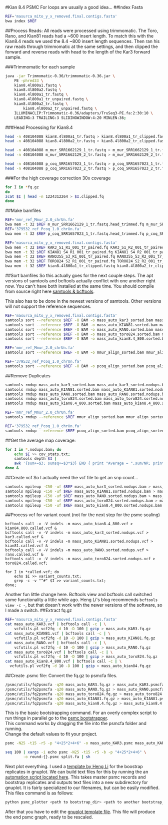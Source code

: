 #Kian 8.4 PSMC
For loops are usually a good idea...
##Index Fasta
```bash
REF='masurca_mito_y_x_removed.final.contigs.fasta'
bwa index $REF
```
##Process Reads:
All reads were processed using trimmomatic.  The Toro, Rano, and Kian81 reads
had a ~600 insert length. To match this with the Kian8.4 reads we used the 8.4
~800 insert length sequences.  Then ran his raw reads through trimmomatic at the
same settings, and then clipped the forward and reverse reads with head to the
length of the Kar3 forward sample.

###Trimmomatic for each sample

```bash
java -jar Trimmomatic-0.36/trimmomatic-0.36.jar \
	PE -phred33 \
	kian8.4l800a1.fastq \
	kian8.4l800a2.fastq \
	kian8.4l800a1_tr.fastq \
	kian8.4l800a1_tr_unpaired.fastq \
	kian8.4l800a2_tr.fastq \
        kian8.4l800a2_tr_unpaired.fastq \
	ILLUMINACLIP:Trimmomatic-0.36/adapters/TruSeq3-PE.fa:2:30:10 \
	LEADING:3 TRAILING:3 SLIDINGWINDOW:4:20 MINLEN:36;
```
###Head Processing for Kian8.4
```bash
head -n 408104088 kian8.4l800a1_tr.fastq > kian8.4l800a1_tr_clipped.fastq;
head -n 408104088 kian8.4l800a2_tr.fastq > kian8.4l800a2_tr_clipped.fastq;

head -n 408104088 m_mur_SRR1662129_1_tr.fastq > m_mur_SRR1662129_1_tr.fastq.head_trimmed.fq;
head -n 408104088 m_mur_SRR1662129_2_tr.fastq > m_mur_SRR1662129_2_tr.fastq.head_trimmed.fq;

head -n 408104088 p_coq_SRR1657023_1_tr.fastq > p_coq_SRR1657023_1_tr.fastq.head_trimmed.fq;
head -n 408104088 p_coq_SRR1657023_2_tr.fastq > p_coq_SRR1657023_2_tr.fastq.head_trimmed.fq;
```
###For the high coverage correction 30x coverage
```bash
for I in *fq.gz
do
zcat $I | head -n 1224312264 > $I.clipped.fq
done

```
##Make bamfiles
```bash
REF='mmr_ref_Mmur_2.0_chrUn.fa'
bwa mem -t 32 $REF m_mur_SRR1662129_1_tr.fastq.head_trimmed.fq m_mur_SRR1662129_2_tr.fastq.head_trimmed.fq  > mmur_align.bam
REF='379532_ref_Pcoq_1.0_chrUn.fa'
bwa mem -t 32 $REF p_coq_SRR1657023_1_tr.fastq.head_trimmed.fq p_coq_SRR1657023_2_tr.fastq.head_trimmed.fq > pcoq_align.bam

REF='masurca_mito_y_x_removed.final.contigs.fasta'
bwa mem -t 32 $REF KAR3_S1_R1_001_tr_paired.fq KAR3_S1_R2_001_tr_paired.fq > mass_auto_KAR3.bam;
bwa mem -t 32 $REF KIAN81_S4_R1_001_tr_paired.fq KIAN81_S4_R2_001_tr_paired.fq > mass_auto_KIAN81.bam;
bwa mem -t 32 $REF RANO355_S3_R1_001_tr_paired.fq RANO355_S3_R2_001_tr_paired.fq > mass_auto_RANO.bam;
bwa mem -t 32 $REF TORO824_S2_R1_001_tr_paired.fq TORO824_S2_R2_001_tr_paired.fq > mass_auto_toro824.bam;
bwa mem -t 32 $REF kian8.4l800a1_tr_clipped.fastq kian8.4l800a2_tr_clipped.fastq > mass_auto_kian8.4_800.bam
```
##Sort bamfiles
So this actually goes for the next couple steps.  The apt versions of samtools
and bcftools actually conflict with one another right now.  You can't have both
installed at the same time.  You should compile from source right here
[samtools & bcftools](http://samtools.github.io/bcftools/).

This also has to be done in the newest versions of samtools.  Other versions will not support the reference sequences.
```bash
REF='masurca_mito_y_x_removed.final.contigs.fasta'
samtools sort --reference $REF -O BAM -o mass_auto_kar3_sorted.bam mass_auto_KAR3.bam &
samtools sort --reference $REF -O BAM -o mass_auto_KIAN81.sorted.bam mass_auto_KIAN81.bam &
samtools sort --reference $REF -O BAM -o mass_auto_RANO.sorted.bam mass_auto_RANO.bam &
samtools sort --reference $REF -O BAM -o mass_auto_toro824.sorted.bam mass_auto_toro824.bam  &
samtools sort --reference $REF -O BAM -o mass_auto_kian8.4_800.sorted.bam mass_auto_kian8.4_800.bam

REF='mmr_ref_Mmur_2.0_chrUn.fa'
samtools sort --reference $REF -O BAM -o mmur_align_sorted.bam mmur_align.bam 

REF='379532_ref_Pcoq_1.0_chrUn.fa'
samtools sort --reference $REF -O BAM -o pcoq_align_sorted.bam pcoq_align.bam
```

##Remove Duplicates
```bash
samtools rmdup mass_auto_kar3_sorted.bam mass_auto_kar3_sorted.nodups.bam &
samtools rmdup mass_auto_KIAN81.sorted.bam mass_auto_KIAN81.sorted.nodups.bam &
samtools rmdup mass_auto_RANO.sorted.bam mass_auto_RANO.sorted.nodups.bam &
samtools rmdup mass_auto_toro824.sorted.bam mass_auto_toro824.sorted.nodups.bam &
samtools rmdup mass_auto_kian8.4_800.sorted.bam mass_auto_kian8.4_800.sorted.nodups.bam

REF='mmr_ref_Mmur_2.0_chrUn.fa'
samtools rmdup --reference $REF mmur_align_sorted.bam mmur_align_sorted.nodups.bam 

REF='379532_ref_Pcoq_1.0_chrUn.fa'
samtools rmdup --reference $REF pcoq_align_sorted.bam pcoq_align_sorted.nodups.bam 
```
##Get the average map coverage:
```bash
for I in *.nodups.bam; do
	echo $I >> cov_stats.txt;
	samtools depth $I |
	awk '{sum+=$3; sumsq+=$3*$3} END { print "Average = ",sum/NR; print "Stdev = ",sqrt(sumsq/NR - (sum/NR)*2)}' >> cov_stats.txt;
done &
```
##Create vcf
So I actually need the vcf file to get an snp count...
```bash
samtools mpileup -C50 -uf $REF mass_auto_kar3_sorted.nodups.bam > mass_auto_KAR3.vcf &
samtools mpileup -C50 -uf $REF mass_auto_KIAN81.sorted.nodups.bam > mass_auto_KIAN81.vcf
samtools mpileup -C50 -uf $REF mass_auto_RANO.sorted.nodups.bam > mass_auto_RANO.vcf
samtools mpileup -C50 -uf $REF mass_auto_toro824.sorted.nodups.bam > mass_auto_toro824.vcf
samtools mpileup -C50 -uf $REF mass_auto_kian8.4_800.sorted.nodups.bam > mass_auto_kian8.4_800.vcf
```
##Process vcf for variant count (not for the next step for the psmc scaling)
```
bcftools call -v -V indels -m mass_auto_kian8.4_800.vcf > kian84.800.called.vcf &
bcftools call -v -V indels -m mass_auto_kar3_sorted.nodups.vcf > kar3.called.vcf &
bcftools call -v -V indels -m mass_auto_KIAN81.sorted.nodups.vcf > kian81.called.vcf &
bcftools call -v -V indels -m mass_auto_RANO.sorted.nodups.vcf > rano.called.vcf &
bcftools call -v -V indels -m mass_auto_toro824.sorted.nodups.vcf > toro824.called.vcf;

for I in *called.vcf; do
	echo $I >> variant_counts.txt;
	grep -c -v "^#" $I >> variant_counts.txt;
done;

```
Another fun little change here.  Bcftools view and bcftools call switched some
functionality a little while ago.  Heng Li's blog recommends
`bcftools view -c -`, but that doesn't work with the newer versions of the
software, so I made a switch.
##Extract fq.gz
```bash
REF='masurca_mito_y_x_removed.final.contigs.fasta'
cat mass_auto_KAR3.vcf | bcftools call -c | \
	vcfutils.pl vcf2fq -d 10 -D 100 | gzip > mass_auto_KAR3.fq.gz
cat mass_auto_KIAN81.vcf | bcftools call -c | \
	vcfutils.pl vcf2fq -d 10 -D 100 | gzip > mass_auto_KIAN81.fq.gz
cat mass_auto_RANO.vcf | bcftools call -c | \
	vcfutils.pl vcf2fq -d 10 -D 100 | gzip > mass_auto_RANO.fq.gz
cat mass_auto_toro824.vcf | bcftools call -c | \
	vcfutils.pl vcf2fq -d 10 -D 100 | gzip > mass_auto_toro824.fq.gz
cat mass_auto_kian8.4_800.vcf | bcftools call -c | \
  vcfutils.pl vcf2fq -d 10 -D 100 | gzip > mass_auto_kian84.fq.gz
```

##Create .psmc file:
Convert the fq.gz to psmcfa files.
```bash
/psmc/utils/fq2psmcfa -q20 mass_auto_KAR3.fq.gz > mass_auto_KAR3.psmcfa &
/psmc/utils/fq2psmcfa -q20 mass_auto_RANO.fq.gz > mass_auto_RANO.psmcfa &
/psmc/utils/fq2psmcfa -q20 mass_auto_toro824.fq.gz > mass_auto_toro824.psmcfa &
/psmc/utils/fq2psmcfa -q20 mass_auto_KIAN81.fq.gz > mass_auto_KIAN81.psmcfa &
/psmc/utils/fq2psmcfa -q20 mass_auto_kian8.4.fq.gz > mass_auto_kian8.4.psmcfa;
```
This is the basic bootstrapping command.  For an overly complex script to run
things in parallel go to the [psmc bootstrapper](../bin/bootstrap_psmc.py).  
This command works by dragging the file into the psmcfa folder and running.  
Change the default values to fit your project.

```bash
psmc -N25 -t15 -r5 -p "4+25*2+4+6" -o mass_auto_KAR3.psmc mass_auto_KAR3.psmcfa;

seq 100 | xargs -i echo psmc -N25 -t15 -r5 -b -p "4+25*2+4+6" \
	    -o round-{}.psmc split.fa | sh
```
Next plot everything.  I used a [template by Heng Li](http://lh3lh3.users.sourceforge.net/download/chimp-fit.gp) for the boostrap replicates in gnuplot.  We can build text files for this by running the an
[automation script located here](../bin/psmc_plotter.py).  This takes master psmc records and bootstrap replicates and outputs text files into a new subdirectory for gnuplot.  It is fairly specialized to our filenames, but can be easily modified.  This files command is as follows:
```bash
python psmc_plotter <path to bootstrap_dir> <path to another bootstrap_dir>
```
After that you have to edit the [gnuplot template file](../templates/simus_plot.gp).  This file will produce the end psmc graph, ready to be rescaled.
